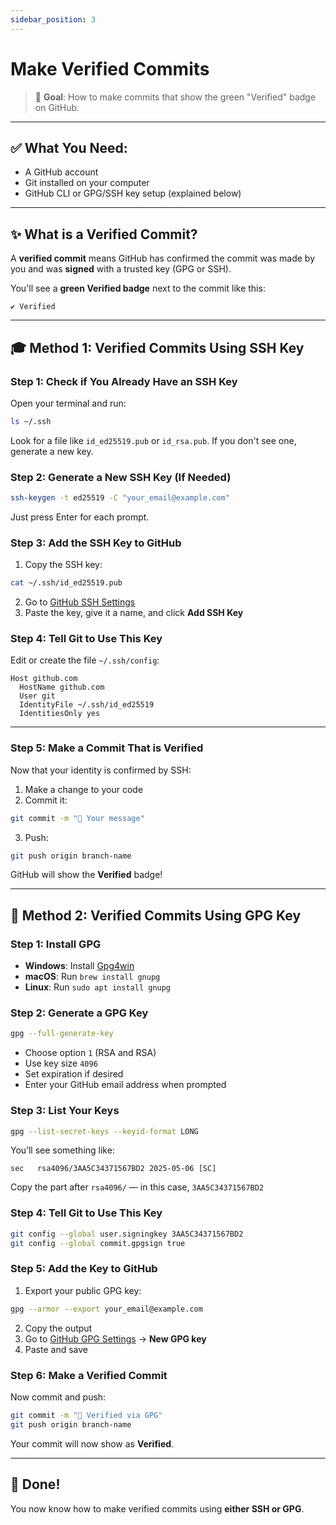 ```yaml
---
sidebar_position: 3
---
```


# Make Verified Commits

> 🎯 **Goal**: How to make commits that show the green "Verified" badge on GitHub.

---

## ✅ What You Need:

* A GitHub account
* Git installed on your computer
* GitHub CLI or GPG/SSH key setup (explained below)

---

## ✨ What is a Verified Commit?

A **verified commit** means GitHub has confirmed the commit was made by you and was **signed** with a trusted key (GPG or SSH).

You'll see a **green Verified badge** next to the commit like this:

```
✔️ Verified
```

---

## 🎓 Method 1: Verified Commits Using SSH Key

### Step 1: Check if You Already Have an SSH Key

Open your terminal and run:

```bash
ls ~/.ssh
```

Look for a file like `id_ed25519.pub` or `id_rsa.pub`. If you don't see one, generate a new key.

### Step 2: Generate a New SSH Key (If Needed)

```bash
ssh-keygen -t ed25519 -C "your_email@example.com"
```

Just press Enter for each prompt.

### Step 3: Add the SSH Key to GitHub

1. Copy the SSH key:

```bash
cat ~/.ssh/id_ed25519.pub
```

2. Go to [GitHub SSH Settings](https://github.com/settings/ssh/new)
3. Paste the key, give it a name, and click **Add SSH Key**

### Step 4: Tell Git to Use This Key

Edit or create the file `~/.ssh/config`:

```
Host github.com
  HostName github.com
  User git
  IdentityFile ~/.ssh/id_ed25519
  IdentitiesOnly yes
```

---

### Step 5: Make a Commit That is Verified

Now that your identity is confirmed by SSH:

1. Make a change to your code
2. Commit it:

```bash
git commit -m "🌟 Your message"
```

3. Push:

```bash
git push origin branch-name
```

GitHub will show the **Verified** badge!

---

## 🔐 Method 2: Verified Commits Using GPG Key

### Step 1: Install GPG

* **Windows**: Install [Gpg4win](https://gpg4win.org/)
* **macOS**: Run `brew install gnupg`
* **Linux**: Run `sudo apt install gnupg`

### Step 2: Generate a GPG Key

```bash
gpg --full-generate-key
```

* Choose option `1` (RSA and RSA)
* Use key size `4096`
* Set expiration if desired
* Enter your GitHub email address when prompted

### Step 3: List Your Keys

```bash
gpg --list-secret-keys --keyid-format LONG
```

You’ll see something like:

```
sec   rsa4096/3AA5C34371567BD2 2025-05-06 [SC]
```

Copy the part after `rsa4096/` — in this case, `3AA5C34371567BD2`

### Step 4: Tell Git to Use This Key

```bash
git config --global user.signingkey 3AA5C34371567BD2
git config --global commit.gpgsign true
```

### Step 5: Add the Key to GitHub

1. Export your public GPG key:

```bash
gpg --armor --export your_email@example.com
```

2. Copy the output
3. Go to [GitHub GPG Settings](https://github.com/settings/keys) → **New GPG key**
4. Paste and save

### Step 6: Make a Verified Commit

Now commit and push:

```bash
git commit -m "🔐 Verified via GPG"
git push origin branch-name
```

Your commit will now show as **Verified**.

---

## 🎉 Done!

You now know how to make verified commits using **either SSH or GPG**.

